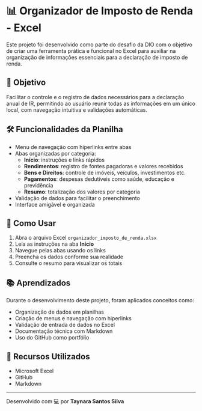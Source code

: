 # 📊 Organizador de Imposto de Renda - Excel

Este projeto foi desenvolvido como parte do desafio da DIO com o objetivo de criar uma ferramenta prática e funcional no Excel para auxiliar na organização de informações essenciais para a declaração de imposto de renda.

## 🎯 Objetivo

Facilitar o controle e o registro de dados necessários para a declaração anual de IR, permitindo ao usuário reunir todas as informações em um único local, com navegação intuitiva e validações automáticas.

## 🛠️ Funcionalidades da Planilha

- Menu de navegação com hiperlinks entre abas
- Abas organizadas por categoria:
  - **Início**: instruções e links rápidos
  - **Rendimentos**: registro de fontes pagadoras e valores recebidos
  - **Bens e Direitos**: controle de imóveis, veículos, investimentos etc.
  - **Pagamentos**: despesas dedutíveis como saúde, educação e previdência
  - **Resumo**: totalização dos valores por categoria
- Validação de dados para facilitar o preenchimento
- Interface amigável e organizada

## 🚀 Como Usar

1. Abra o arquivo Excel `organizador_imposto_de_renda.xlsx`
2. Leia as instruções na aba **Início**
3. Navegue pelas abas usando os links
4. Preencha os dados conforme sua realidade
5. Consulte o resumo para visualizar os totais

## 📚 Aprendizados

Durante o desenvolvimento deste projeto, foram aplicados conceitos como:
- Organização de dados em planilhas
- Criação de menus e navegação com hiperlinks
- Validação de entrada de dados no Excel
- Documentação técnica com Markdown
- Uso do GitHub como portfólio

## 🔗 Recursos Utilizados

- Microsoft Excel
- GitHub
- Markdown

---

Desenvolvido com 💻 por **Taynara Santos Silva**
